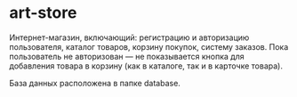 # art-store

Интернет-магазин, включающий: регистрацию и авторизацию пользователя, каталог товаров, корзину покупок, систему заказов.
Пока пользователь не авторизован — не показывается кнопка для добавления товара в корзину (как в каталоге, так и в карточке товара).

База данных расположена в папке database.
